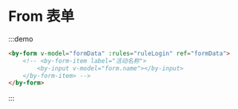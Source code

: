# From 表单

:::demo
```html
<by-form v-model="formData" :rules="ruleLogin" ref="formData">
    <!-- <by-form-item label="活动名称">
        <by-input v-model="form.name"></by-input>
    </by-form-item> -->
</by-form>
```
:::

<script lang="ts">
    import { Vue, Component } from "vue-property-decorator";

    @Component
    export default class ByFormMd extends Vue {
        formData = {
            username: '',
            password: ''
        }

        ruleLogin = {
            username: [{
                required: true,
                message: '请输入用户名',
                trigger: 'blur'
            }],
            password: [{
                required: true,
                message: '请输入密码',
                trigger: 'blur'
            }, {
                type: 'string',
                min: 6,
                message: '密码长度不能小于6',
                trigger: 'blur'
            }]
        }
    }
</script>

